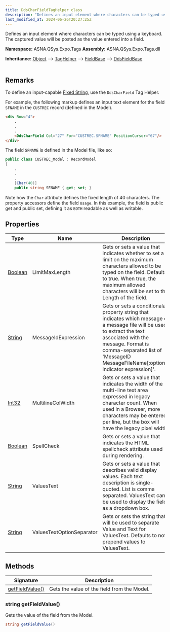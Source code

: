 ```yaml
---
title: DdsCharFieldTagHelper class
description: "Defines an input element where characters can be typed using a keyboard. The captured value will be posted as the value entered into a field.  "
last_modified_at: 2024-06-26T20:27:25Z
---
```


Defines an input element where characters can be typed using a keyboard. The captured value will be posted as the value entered into a field. 

**Namespace:** ASNA.QSys.Expo.Tags
**Assembly:** ASNA.QSys.Expo.Tags.dll

**Inheritance:** [Object](https://docs.microsoft.com/en-us/dotnet/api/system.object) --> [TagHelper](https://learn.microsoft.com/en-us/dotnet/api/microsoft.aspnetcore.razor.taghelpers.taghelper?view=aspnetcore-8.0) --> [FieldBase](/reference/expo/qsys-expo-tags/field-base.html) --> [DdsFieldBase](/reference/expo/qsys-expo-tags/dds-field-base.html)
<br>
<br>

## Remarks

To define an input-capable [Fixed String](/reference/runtime/qsys-runtime/fixed-string-1.html), use the `DdsCharField` Tag Helper.

For example, the following markup defines an input text element for the field `SFNAME` in the `CUSTREC` record (defined in the Model).

```html
<div Row="4">
    .
    .
    .
    <DdsCharField Col="27" For="CUSTREC.SFNAME" PositionCursor="67"/>
</div>
```

The field `SFNAME` is defined in the Model file, like so:

```cs
public class CUSTREC_Model : RecordModel
{
    .
    .
    .
    [Char(40)]
    public string SFNAME { get; set; }

```

Note how the `Char` attribute defines the fixed length of 40 characters. The property accessors define the field `Usage`. In this example, the field is public get and public set, defining it as `BOTH` readable as well as writable.



## Properties

| Type | Name | Description
| --- | --- | --- 
| [Boolean](https://docs.microsoft.com/en-us/dotnet/api/system.boolean) | LimitMaxLength | Gets or sets a value that indicates whether to set a limit on the maximum characters allowed to be typed on the field. Defaults to true. When true, the maximum allowed characters will be set to the Length of the field. |
| [String](https://learn.microsoft.com/en-us/dotnet/api/system.string?view=net-8.0) | MessageIdExpression | Gets or sets a conditionalal property string that indicates which message of a message file will be used to extract the text associated with the message. Format is comma-separated list of 'MessageID MessageFileName[:optional indicator expression]'. |
| [Int32](https://learn.microsoft.com/en-us/dotnet/csharp/language-reference/builtin-types/integral-numeric-types) | MultilineColWidth | Gets or sets a value that indicates the width of the multi-line text area expressed in legacy character count. When used in a Browser, more characters may be entered per line, but the box will have the legacy pixel width.   |
| [Boolean](https://docs.microsoft.com/en-us/dotnet/api/system.boolean) | SpellCheck | Gets or sets a value that indicates the HTML spellcheck attribute used during rendering. |
| [String](https://learn.microsoft.com/en-us/dotnet/api/system.string?view=net-8.0) | ValuesText | Gets or sets a value that describes valid display values. Each text description is single-quoted. List is comma separated. ValuesText can be used to display the field as a dropdown box. |
| [String](https://learn.microsoft.com/en-us/dotnet/api/system.string?view=net-8.0) | ValuesTextOptionSeparator | Gets or sets the string that will be used to separate Value and Text for ValuesText. Defaults to not prepend values to ValuesText. |

## Methods

| Signature | Description |
| --- | --- |
| [getFieldValue()](#string-getfieldvalue) | Gets the value of the field from the Model.

### string getFieldValue()

Gets the value of the field from the Model.

```cs
string getFieldValue()
```
